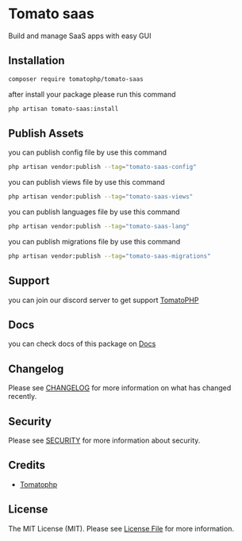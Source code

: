 # Tomato saas

Build and manage SaaS apps with easy GUI

## Installation

```bash
composer require tomatophp/tomato-saas
```
after install your package please run this command

```bash
php artisan tomato-saas:install
```

## Publish Assets

you can publish config file by use this command

```bash
php artisan vendor:publish --tag="tomato-saas-config"
```

you can publish views file by use this command

```bash
php artisan vendor:publish --tag="tomato-saas-views"
```

you can publish languages file by use this command

```bash
php artisan vendor:publish --tag="tomato-saas-lang"
```

you can publish migrations file by use this command

```bash
php artisan vendor:publish --tag="tomato-saas-migrations"
```

## Support

you can join our discord server to get support [TomatoPHP](https://discord.gg/Xqmt35Uh)

## Docs

you can check docs of this package on [Docs](https://docs.tomatophp.com/plugins/laravel-package-generator)

## Changelog

Please see [CHANGELOG](CHANGELOG.md) for more information on what has changed recently.

## Security

Please see [SECURITY](SECURITY.md) for more information about security.

## Credits

- [Tomatophp](mailto:info@3x1.io)

## License

The MIT License (MIT). Please see [License File](LICENSE.md) for more information.
